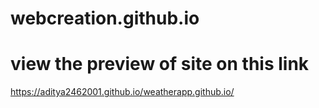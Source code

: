 # webcreation.github.io
# view the preview of site on this link
https://aditya2462001.github.io/weatherapp.github.io/
